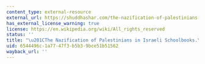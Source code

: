 ```yaml
---
content_type: external-resource
external_url: https://shuddhashar.com/the-nazification-of-palestinians-in-israeli-schoolbooks/
has_external_license_warning: true
license: https://en.wikipedia.org/wiki/All_rights_reserved
status: ''
title: "\u201CThe Nazification of Palestinians in Israeli Schoolbooks.\u201D"
uid: 6544496c-1a77-47f3-b5b3-9bce51b51562
wayback_url: ''
---
```

